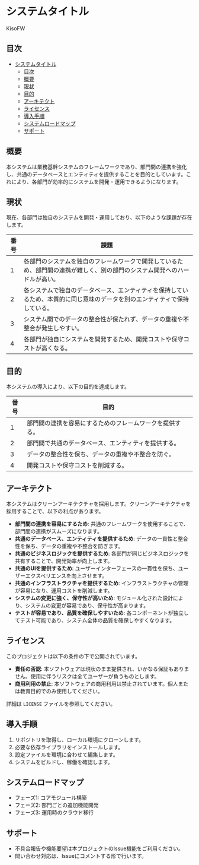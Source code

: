 # システムタイトル

KisoFW

## 目次

- [システムタイトル](#システムタイトル)
  - [目次](#目次)
  - [概要](#概要)
  - [現状](#現状)
  - [目的](#目的)
  - [アーキテクト](#アーキテクト)
  - [ライセンス](#ライセンス)
  - [導入手順](#導入手順)
  - [システムロードマップ](#システムロードマップ)
  - [サポート](#サポート)

## 概要

本システムは業務基幹システムのフレームワークであり、部門間の連携を強化し、共通のデータベースとエンティティを提供することを目的としています。これにより、各部門が効率的にシステムを開発・運用できるようになります。

## 現状

現在、各部門は独自のシステムを開発・運用しており、以下のような課題が存在します。

| 番号 | 課題                                                                                              |
| ---- | ------------------------------------------------------------------------------------------------- |
| １   | 各部門のシステムを独自のフレームワークで開発しているため、部門間の連携が難しく、別の部門のシステム開発へのハードルが高い。 |
| ２   | 各システムで独自のデータベース、エンティティを保持しているため、本質的に同じ意味のデータを別のエンティティで保持している。       |
| ３   | システム間でのデータの整合性が保たれず、データの重複や不整合が発生しやすい。                                                   |
| ４   | 各部門が独自にシステムを開発するため、開発コストや保守コストが高くなる。                                                         |

## 目的

本システムの導入により、以下の目的を達成します。

| 番号 | 目的                                                              |
| ---- | ----------------------------------------------------------------- |
| １   | 部門間の連携を容易にするためのフレームワークを提供する。                |
| ２   | 部門間で共通のデータベース、エンティティを提供する。                    |
| ３   | データの整合性を保ち、データの重複や不整合を防ぐ。                     |
| ４   | 開発コストや保守コストを削減する。                                  |

## アーキテクト

本システムはクリーンアーキテクチャを採用します。クリーンアーキテクチャを採用することで、以下の利点があります。

- **部門間の連携を容易にするため**: 共通のフレームワークを使用することで、部門間の連携がスムーズになります。  
- **共通のデータベース、エンティティを提供するため**: データの一貫性と整合性を保ち、データの重複や不整合を防ぎます。  
- **共通のビジネスロジックを提供するため**: 各部門が同じビジネスロジックを共有することで、開発効率が向上します。  
- **共通のUIを提供するため**: ユーザーインターフェースの一貫性を保ち、ユーザーエクスペリエンスを向上させます。  
- **共通のインフラストラクチャを提供するため**: インフラストラクチャの管理が容易になり、運用コストを削減します。  
- **システムの変更に強く、保守性が高いため**: モジュール化された設計により、システムの変更が容易であり、保守性が高まります。  
- **テストが容易であり、品質を確保しやすいため**: 各コンポーネントが独立してテスト可能であり、システム全体の品質を確保しやすくなります。  

## ライセンス

このプロジェクトは以下の条件の下で公開されています。

- **責任の否認**: 本ソフトウェアは現状のまま提供され、いかなる保証もありません。使用に伴うリスクは全てユーザーが負うものとします。  
- **商用利用の禁止**: 本ソフトウェアの商用利用は禁止されています。個人または教育目的でのみ使用してください。  

詳細は `LICENSE` ファイルを参照してください。

## 導入手順

1. リポジトリを取得し、ローカル環境にクローンします。  
2. 必要な依存ライブラリをインストールします。  
3. 設定ファイルを環境に合わせて編集します。  
4. システムをビルドし、稼働を確認します。  

## システムロードマップ

- フェーズ1: コアモジュール構築  
- フェーズ2: 部門ごとの追加機能開発  
- フェーズ3: 運用時のクラウド移行  

## サポート

- 不具合報告や機能要望は本プロジェクトのIssue機能をご利用ください。  
- 問い合わせ対応は、Issueにコメントする形で行います。
